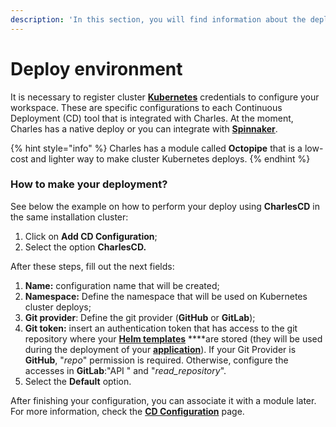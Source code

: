 ```yaml
---
description: 'In this section, you will find information about the deployment environment.'
---
```


# Deploy environment

It is necessary to register cluster [**Kubernetes**](https://kubernetes.io) credentials to configure your workspace. These are specific configurations to each Continuous Deployment \(CD\) tool that is integrated with Charles. At the moment, Charles has a native deploy or you can integrate with [**Spinnaker**](https://www.spinnaker.io/).

{% hint style="info" %}
Charles has a module called **Octopipe** that is a low-cost and lighter way to make cluster Kubernetes deploys.
{% endhint %}

### How to make your deployment?

See below the example on how to perform your deploy using **CharlesCD** in the same installation cluster:

1. Click on **Add CD Configuration**;
2. Select the option **CharlesCD.**

After these steps, fill out the next fields:

1. **Name:** configuration name that will be created; 
2. **Namespace:** Define the namespace that will be used on Kubernetes cluster deploys; 
3. **Git provider**: Define the git provider \(**GitHub** or **GitLab**\);
4. **Git token:** insert an authentication token that has access to the git repository where your [**Helm templates**](../creating-your-first-module/how-to-configure-chart-template.md) ****are stored \(they will be used during the deployment of your [**application**](../creating-your-first-module/)\). If your Git Provider is **GitHub**, "_repo_" permission is required. Otherwise, configure the accesses in **GitLab**:"API " and "_read\_repository_".
5. Select the **Default** option.

After finishing your configuration, you can associate it with a module later. For more information, check the [**CD Configuration**](https://docs.charlescd.io/reference/cd-configuration) page. 

